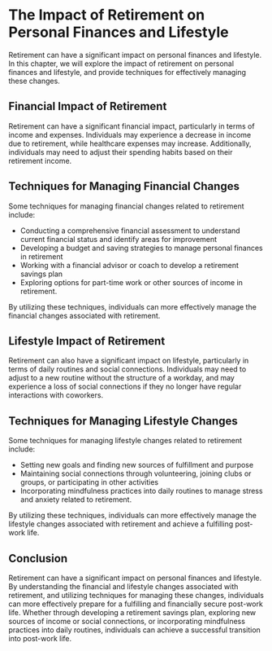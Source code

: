 The Impact of Retirement on Personal Finances and Lifestyle
=======================================================================================================

Retirement can have a significant impact on personal finances and lifestyle. In this chapter, we will explore the impact of retirement on personal finances and lifestyle, and provide techniques for effectively managing these changes.

Financial Impact of Retirement
------------------------------

Retirement can have a significant financial impact, particularly in terms of income and expenses. Individuals may experience a decrease in income due to retirement, while healthcare expenses may increase. Additionally, individuals may need to adjust their spending habits based on their retirement income.

Techniques for Managing Financial Changes
-----------------------------------------

Some techniques for managing financial changes related to retirement include:

* Conducting a comprehensive financial assessment to understand current financial status and identify areas for improvement
* Developing a budget and saving strategies to manage personal finances in retirement
* Working with a financial advisor or coach to develop a retirement savings plan
* Exploring options for part-time work or other sources of income in retirement.

By utilizing these techniques, individuals can more effectively manage the financial changes associated with retirement.

Lifestyle Impact of Retirement
------------------------------

Retirement can also have a significant impact on lifestyle, particularly in terms of daily routines and social connections. Individuals may need to adjust to a new routine without the structure of a workday, and may experience a loss of social connections if they no longer have regular interactions with coworkers.

Techniques for Managing Lifestyle Changes
-----------------------------------------

Some techniques for managing lifestyle changes related to retirement include:

* Setting new goals and finding new sources of fulfillment and purpose
* Maintaining social connections through volunteering, joining clubs or groups, or participating in other activities
* Incorporating mindfulness practices into daily routines to manage stress and anxiety related to retirement.

By utilizing these techniques, individuals can more effectively manage the lifestyle changes associated with retirement and achieve a fulfilling post-work life.

Conclusion
----------

Retirement can have a significant impact on personal finances and lifestyle. By understanding the financial and lifestyle changes associated with retirement, and utilizing techniques for managing these changes, individuals can more effectively prepare for a fulfilling and financially secure post-work life. Whether through developing a retirement savings plan, exploring new sources of income or social connections, or incorporating mindfulness practices into daily routines, individuals can achieve a successful transition into post-work life.
